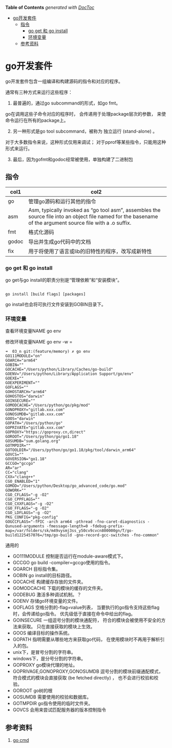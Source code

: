 <!-- START doctoc generated TOC please keep comment here to allow auto update -->
<!-- DON'T EDIT THIS SECTION, INSTEAD RE-RUN doctoc TO UPDATE -->
**Table of Contents**  *generated with [DocToc](https://github.com/thlorenz/doctoc)*

- [go开发套件](#go%E5%BC%80%E5%8F%91%E5%A5%97%E4%BB%B6)
  - [指令](#%E6%8C%87%E4%BB%A4)
    - [go get 和 go install](#go-get-%E5%92%8C-go-install)
    - [环境变量](#%E7%8E%AF%E5%A2%83%E5%8F%98%E9%87%8F)
  - [参考资料](#%E5%8F%82%E8%80%83%E8%B5%84%E6%96%99)

<!-- END doctoc generated TOC please keep comment here to allow auto update -->

# go开发套件

go开发套件包含一组编译和构建源码的指令和对应的程序。

通常有三种方式来运行这些程序：

1. 最普遍的，通过go subcommand的形式，如go fmt。

go在调用这些子命令对应的程序时， 会传递用于处理package层次的参数， 来使命令运行在所有的package上。

2. 另一种形式是go tool subcommand，被称为 独立运行 (stand-alone) 。

对于大多数指令来说，这种形式仅用来调试； 对于pprof等某些指令，只能用这种形式来运行。

3. 最后，因为gofmt和godoc经常被使用，单独构建了二进制包

## 指令


| col1  | col2                                                                                                                                                          |
| ----- | ------------------------------------------------------------------------------------------------------------------------------------------------------------- |
| go    | 管理go源码和运行其他的指令                                                                                                                                    |
| asm   | Asm, typically invoked as “go tool asm”, assembles the source file into an object file named for the basename of the argument source file with a .o suffix. |
| fmt   | 格式化源码                                                                                                                                                    |
| godoc | 导出并生成go代码中的文档                                                                                                                                      |
| fix   | 用于将使用了语言或lib的旧特性的程序，改写成新特性                                                                                                             |



### go get 和 go install

go get与go install的职责分别是“管理依赖”和“安装模块”。

```shell

go install [build flags] [packages]
```
go install也会将可执行文件安装到GOBIN目录下。



### 环境变量

查看环境变量NAME go env <NAME>

修改环境变量NAME go env -w <NAME>=<VALUE>

```shell
➜  03_n git:(feature/memory) ✗ go env                         
GO111MODULE="on"
GOARCH="arm64"
GOBIN=""
GOCACHE="/Users/python/Library/Caches/go-build"
GOENV="/Users/python/Library/Application Support/go/env"
GOEXE=""
GOEXPERIMENT=""
GOFLAGS=""
GOHOSTARCH="arm64"
GOHOSTOS="darwin"
GOINSECURE=""
GOMODCACHE="/Users/python/go/pkg/mod"
GONOPROXY="gitlab.xxx.com"
GONOSUMDB="gitlab.xxx.com"
GOOS="darwin"
GOPATH="/Users/python/go"
GOPRIVATE="gitlab.xxx.com"
GOPROXY="https://goproxy.cn,direct"
GOROOT="/Users/python/go/go1.18"
GOSUMDB="sum.golang.org"
GOTMPDIR=""
GOTOOLDIR="/Users/python/go/go1.18/pkg/tool/darwin_arm64"
GOVCS=""
GOVERSION="go1.18"
GCCGO="gccgo"
AR="ar"
CC="clang"
CXX="clang++"
CGO_ENABLED="1"
GOMOD="/Users/python/Desktop/go_advanced_code/go.mod"
GOWORK=""
CGO_CFLAGS="-g -O2"
CGO_CPPFLAGS=""
CGO_CXXFLAGS="-g -O2"
CGO_FFLAGS="-g -O2"
CGO_LDFLAGS="-g -O2"
PKG_CONFIG="pkg-config"
GOGCCFLAGS="-fPIC -arch arm64 -pthread -fno-caret-diagnostics -Qunused-arguments -fmessage-length=0 -fdebug-prefix-map=/var/folders/sk/m49vysmj3ss_y50cv9cvcn800000gn/T/go-build1225457076=/tmp/go-build -gno-record-gcc-switches -fno-common"

```
通用的

- GO111MODULE 控制是否运行在module-aware模式下。
- GCCGO go build -compiler=gccgo使用的指令。
- GOARCH 目标指令集。
- GOBIN go install的目标路径。
- GOCACHE 构建缓存存放的文件夹。
- GOMODCACHE 下载的模块的缓存的文件夹。
- GODEBUG 激活多种调试机制。？
- GOENV 存储go环境变量的文件。
- GOFLAGS 空格分割的-flag=value列表， 当要执行的go指令支持这些flag时，会传递给go指令。 优先级低于直接在命令中给出的flag。
- GOINSECURE 一组逗号分割的模块通配符， 符合的模块会被使用不安全的方法来获取。 只在直接获取的模块上生效。
- GOOS 编译目标的操作系统。
- GOPATH 指明需要从哪些地方来获取go代码， 在使用模块时不再用于解析引入的包。
- unix下，是冒号分割的字符串。
- windows下，是分号分割的字符串。
- GOPROXY go模块代理的地址。
- GOPRIVAGE,GONOPROXY,GONOSUMDB 逗号分割的模块前缀通配模式， 符合模式的模块会直接获取 (be fetched directly) ， 也不会进行校验和校验。
- GOROOT go树的根
- GOSUMDB 需要使用的校验和数据库。
- GOTMPDIR go指令使用的临时文件夹。
- GOVCS 会用来尝试匹配服务器的版本控制指令

## 参考资料

1. [go cmd](https://pkg.go.dev/cmd)
